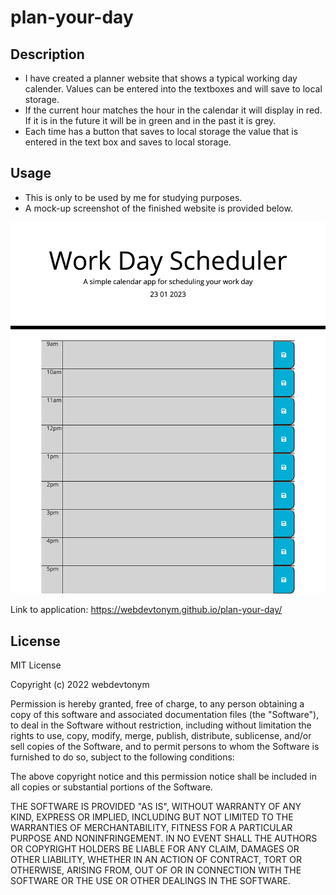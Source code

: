 # plan-your-day
## Description

- I have created a planner website that shows a typical working day calender. Values can be entered into the textboxes and will save to local storage.
- If the current hour matches the hour in the calendar it will display in red. If it is in the future it will be in green and in the past it is grey.
- Each time has a button that saves to local storage the value that is entered in the text box and saves to local storage. 


## Usage

- This is only to be used by me for studying purposes.
- A mock-up screenshot of the finished website is provided below.

![](/images/workDayScheduler.png)

Link to application: https://webdevtonym.github.io/plan-your-day/

## License

MIT License

Copyright (c) 2022 webdevtonym

Permission is hereby granted, free of charge, to any person obtaining a copy
of this software and associated documentation files (the "Software"), to deal
in the Software without restriction, including without limitation the rights
to use, copy, modify, merge, publish, distribute, sublicense, and/or sell
copies of the Software, and to permit persons to whom the Software is
furnished to do so, subject to the following conditions:

The above copyright notice and this permission notice shall be included in all
copies or substantial portions of the Software.

THE SOFTWARE IS PROVIDED "AS IS", WITHOUT WARRANTY OF ANY KIND, EXPRESS OR
IMPLIED, INCLUDING BUT NOT LIMITED TO THE WARRANTIES OF MERCHANTABILITY,
FITNESS FOR A PARTICULAR PURPOSE AND NONINFRINGEMENT. IN NO EVENT SHALL THE
AUTHORS OR COPYRIGHT HOLDERS BE LIABLE FOR ANY CLAIM, DAMAGES OR OTHER
LIABILITY, WHETHER IN AN ACTION OF CONTRACT, TORT OR OTHERWISE, ARISING FROM,
OUT OF OR IN CONNECTION WITH THE SOFTWARE OR THE USE OR OTHER DEALINGS IN THE
SOFTWARE.
